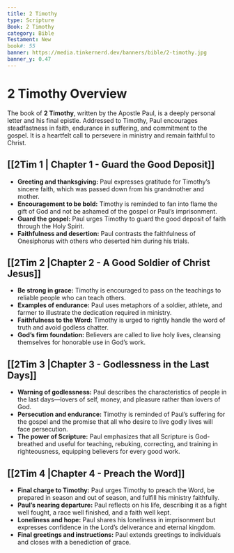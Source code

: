 ```yaml
---
title: 2 Timothy
type: Scripture
Book: 2 Timothy
category: Bible
Testament: New
book#: 55
banner: https://media.tinkernerd.dev/banners/bible/2-timothy.jpg
banner_y: 0.47
---
```

# 2 Timothy Overview

The book of **2 Timothy**, written by the Apostle Paul, is a deeply personal letter and his final epistle. Addressed to Timothy, Paul encourages steadfastness in faith, endurance in suffering, and commitment to the gospel. It is a heartfelt call to persevere in ministry and remain faithful to Christ.

## [[2Tim 1 | Chapter 1 - Guard the Good Deposit]]
- **Greeting and thanksgiving:** Paul expresses gratitude for Timothy’s sincere faith, which was passed down from his grandmother and mother.
- **Encouragement to be bold:** Timothy is reminded to fan into flame the gift of God and not be ashamed of the gospel or Paul’s imprisonment.
- **Guard the gospel:** Paul urges Timothy to guard the good deposit of faith through the Holy Spirit.
- **Faithfulness and desertion:** Paul contrasts the faithfulness of Onesiphorus with others who deserted him during his trials.

## [[2Tim 2 |Chapter 2 - A Good Soldier of Christ Jesus]]
- **Be strong in grace:** Timothy is encouraged to pass on the teachings to reliable people who can teach others.
- **Examples of endurance:** Paul uses metaphors of a soldier, athlete, and farmer to illustrate the dedication required in ministry.
- **Faithfulness to the Word:** Timothy is urged to rightly handle the word of truth and avoid godless chatter.
- **God’s firm foundation:** Believers are called to live holy lives, cleansing themselves for honorable use in God’s work.

## [[2Tim 3 |Chapter 3 - Godlessness in the Last Days]]
- **Warning of godlessness:** Paul describes the characteristics of people in the last days—lovers of self, money, and pleasure rather than lovers of God.
- **Persecution and endurance:** Timothy is reminded of Paul’s suffering for the gospel and the promise that all who desire to live godly lives will face persecution.
- **The power of Scripture:** Paul emphasizes that all Scripture is God-breathed and useful for teaching, rebuking, correcting, and training in righteousness, equipping believers for every good work.

## [[2Tim 4 |Chapter 4 - Preach the Word]]
- **Final charge to Timothy:** Paul urges Timothy to preach the Word, be prepared in season and out of season, and fulfill his ministry faithfully.
- **Paul’s nearing departure:** Paul reflects on his life, describing it as a fight well fought, a race well finished, and a faith well kept.
- **Loneliness and hope:** Paul shares his loneliness in imprisonment but expresses confidence in the Lord’s deliverance and eternal kingdom.
- **Final greetings and instructions:** Paul extends greetings to individuals and closes with a benediction of grace.

